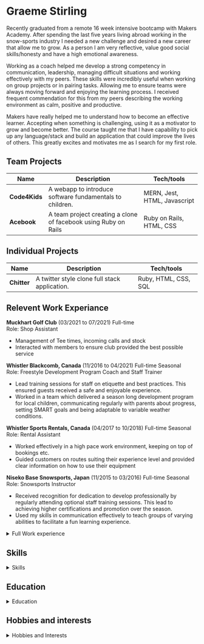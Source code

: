 # Graeme Stirling

Recently graduated from a remote 16 week intensive bootcamp with Makers Academy. After spending the last five years living abroad working in the snow-sports industry I needed a new challenge and desired a new career that allow me to grow. As a person I am very reflective, value good social skills/honesty and have a high emotional awareness.

Working as a coach helped me develop a strong competency in communication, leadership, managing difficult situations and working effectively with my peers. These skills were incredibly useful when working on group projects or in pairing tasks. Allowing me to ensure teams were always moving forward and enjoying the learning process. I received frequent commendation for this from my peers describing the working environment as calm, positive and productive.  

Makers have really helped me to understand how to become an effective learner. Accepting when something is challenging, using it as a motivator to grow and become better. The course taught me that I have capability to pick up any language/stack and build an application that could improve the lives of others. This greatly excites and motivates me as I search for my first role.      

## Team Projects

| Name                         | Description                                                                               | Tech/tools                  |
| ---------------------------- | -----------------                                                                         | -----------------           |
| **Code4Kids**                | A webapp to introduce software fundamentals to children.                                  | MERN, Jest, HTML, Javascript|
| **Acebook**                  | A team project creating a clone of facebook using Ruby on Rails                           | Ruby on Rails, HTML, CSS    |

## Individual Projects

| Name                         | Description                                                                               | Tech/tools                  |
| ---------------------------- | -----------------                                                                         | -----------------           |
| **Chitter**                  | A twitter style clone full stack application.                                             | Ruby, HTML, CSS, SQL        |

## Relevent Work Experiance 

**Muckhart Golf Club**                                              (03/2021 to 07/2021) Full-time   
Role: Shop Assistant
  - Management of Tee times, incoming calls and stock
  - Interacted with members to ensure club provided the best possible service

**Whistler Blackcomb, Canada**                                      (11/2016 to 04/2021) Full-time Seasonal    
Role: Freestyle Development Program Coach and Staff Trainer
  - Lead training sessions for staff on etiquette and best practices. This ensured guests received a safe and enjoyable experience. 
  - Worked in a team which delivered a season long development program for local children, communicating regularly with parents about progress, setting SMART         goals and being adaptable to variable weather conditions.

**Whistler Sports Rentals, Canada**                                 (04/2017 to 10/2018) Full-time Seasonal   
Role: Rental Assistant 
  - Worked effectively in a high pace work environment, keeping on top of bookings etc. 
  - Guided customers on routes suiting their experience level and provided clear information on how to use their equipment

**Niseko Base Snowsports, Japan**                                   (11/2015 to 03/2016) Full-time Seasonal    
Role: Snowsports Instructor
  - Received recognition for dedication to develop professionally by regularly attending optional staff training sessions. This lead to achieving higher             certifications and promotion over the season. 
  - Used my skills in communication effectively to teach groups of varying abilities to facilitate a fun learning experience.

<details>
  <summary>Full Work experience</summary>
  
**Muckhart Golf Club** (03/2021 to 07/2021) Full-time   
Role: Shop Assistant
  - Management of Tee times, incoming calls and stock
  - Interacted with members to ensure club provided the best possible service

**The Bottle Shop** (04/2020 to 03/2021) Full-time  
Role: Shop Assistant/Delivery Driver
  - Delivered shop/website orders
  - Opening/closing duties 

**Whistler Blackcomb, Canada**                                      (11/2016 to 04/2021) Full-time Seasonal    
Role: Freestyle Development Program Coach and Staff Trainer
  - Lead training sessions for staff on etiquette and best practices. This ensured guests received a safe and enjoyable experience. 
  - Worked in a team which delivered a season long development program for local children, communicating regularly with parents about progress, setting SMART         goals and being adaptable to variable weather conditions.
  
**Thredbo Resort, Australia**                                       (06/2019 to 10/2019) Full-time Seasonal    
Role: Moguls Coach/Instructor
  - Contributing team member to a successful season long schools program
  
**Whistler Sports Rentals, Canada**                    (04/2017 to 10/2018) Full-time Seasonal   
Role: Rental Assistant 
  - Worked effectively in a high pace work environment, keeping on top of bookings etc. 
  - Guided customers on routes suiting their experience level and provided clear information on how to use their equipment

**Muircot Farmshop, Scotland**                                      (07/2016 to 11/2016) Full-time   
Role: Service Staff

**Niseko Base Snowsports, Japan**                                   (11/2015 to 03/2016) Full-time Seasonal    
Role: Snowsports Instructor
  - Received recognition for dedication to develop professionally by regularly attending optional staff training sessions. This lead to achieving higher             certifications and promotion over the season. 
  - Used my skills in communication effectively to teach groups of varying abilities to facilitate a fun learning experience.
  
**Gnomes Alpine Sports, New Zealand**                               (06/2015 to 10/2016) Full-time Seasonal  
Role: Ski Boot Fitter 
  
**Ellis Brigham, Scotland**                                         (09/2014 to 03/2015) Full-time Seasonal  
Role: Ski Boot Fitter
  
**Snow Factor, Scotland**                                           (01/2011 to 05/2015) Part-time   
(Sabatical year from University)                                    (09/2012 to 09/2013) Full-time
Role: Snowsports Instructor 
  
</details>

## Skills

<details>
  <summary>Skills</summary>

## Skills

Consider skills relevent to software development. Then consider your best skills. Pick 2-4 skills and write a short descriptive paragraph for each one. You should demonstrate how capable you are at this skill with examples.
(Using a STAR example Paragraph) Consider the questions below.

-STAR
-What was the situation/task? (ST)

-How was the skill used?

-What did you do? (action)

-What was the result?

#### Communication 

- Experience
Working in teams/pairs on programming challenges with Makers Academy. Using agile processes to break work down into incremental tickets and keeping communication transparent in remote working enviroment.
  
#### Leadership 

Leading clients in dangerious and risky enviroments

#### Problem Solving  

Working with challenging pair tasks/team projects 

- Experience
- Achievements
- Evidence (STAR)

Descriptive paragraph of how capable you are at this skill and, if relevant, how it has developed (again use STAR for this)

- I achieved A during my work at B (job, or otherwise)
- I contributed to the growth of X while doing Y (job, or otherwise)
- I built this, made this, broke this, fixed this, etc.
- A link to some on-line evidence (blogs, videos, articles, etc.)
  
</details>

## Education

<details>
  <summary>Education</summary>



#### Makers Academy, London (28/06/2021 - 15/10/2021) 					
*Software Development Bootcamp*
- Intensive software development bootcamp focusing on TDD/BDD, OOP, and Agile processes
- Multiple learning and working styles: self-led learning, pair programming challenges, and team engineering projects
- Concepts introduced in Ruby/Javascript language 
- Taught how to become language agnostic through developing a solid working process
- Test driven design using frameworks such as RSpec, Capybara, Jasmine, Jest and Cypress
- Built full-stack applications, including the MERN stack
- Developed familiarity with Git/Github version control, and I am comfortable with the command line
- Studied Emotional Intelligence curriculum to enhance my communication, collaboration and reflective skills
- Actively participated in group stands ups and retros using tools such as Miro, Trello and EasyRetro

#### University of Glasgow (09/2009 - 07/2014)

*Bachelors of Electronics and Electrical Engineering*		

**Final Project:** 
- Automation of Optical Test Equipment using LabVIEW
- Developed using Laboratory Virtual Instrument Engineering Workbench (LabVIEW) 
- Project used by PHD students to aid their research 

**Audio Programming:** 
- Introduced to Object Orientated design using Python 
- Individual task driven learning 

**Acoustics and Audio Technology:**
- This course introduces the operation and design of loudspeakers, the nature of acoustics in various environments such as musical instruments and the influence of room surroundings.
  
 #### Other Qualifications/Achievements

- **University of Glasgow:** Half Blue in Snowsports <br>
- **Duke of Edinburgh:** Gold
  
 </details>

## Hobbies and interests 

<details>
  <summary>Hobbies and Interests</summary>



**Outdoor Activities:**
In particular snowsports, cycling and climbing. Experiancing the outdoors/elements is a great source of relaxation to me outside of working life. My holidays will always include some kind of outdoor physical activity.    

**Formula One:**
What interests me in particular is the way team dynamics can boost performance and the mental resilience drivers need to overcome great external pressure. I also love listening to insights on technical innovations introduced by teams to give them a competitive edge and how strategy can determine the outcome of a race.

**Cooking/Baking:**
Very inspired by asian flavours and dishes. Also enjoy making simple tasty baked goods. 
 </details>

